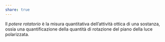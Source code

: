 ```yaml
---
share: true
---
```


Il *potere rotatorio* è la misura quantitativa dell’attività ottica di una sostanza, ossia una quantificazione della quantità di rotazione del piano della luce polarizzata.